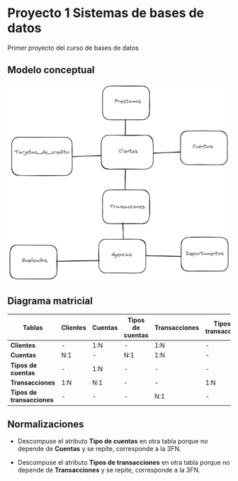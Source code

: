 # Proyecto 1 Sistemas de bases de datos
 
 Primer proyecto del curso de bases de datos

 ## Modelo conceptual

![Imagen del modelo conceptual](img/modelo_conceptual.png)

## Diagrama matricial

| Tablas    | Clientes | Cuentas   | Tipos de cuentas | Transacciones| Tipos de transacciones
| - | - | - | - |-|-|
| __Clientes__  | - | 1:N | - | 1:N|-|
| __Cuentas__    | N:1 | - | N:1 | 1:N|-|
|__Tipos de cuentas__ | - | 1:N | - | -|-|
|__Transacciones__| 1:N | N:1 | - | -|1:N|
|__Tipos de transacciones__|-|-|-|N:1|-



## Normalizaciones

- Descompuse el atributo __Tipo de cuentas__ en otra tabla porque no depende de __Cuentas__ y se repite, corresponde a la 3FN.

- Descompuse el atributo __Tipos de transacciones__ en otra tabla porque no depende de __Transacciones__ y se repite, corresponde a la 3FN.